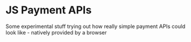 JS Payment APIs
===============

Some experimental stuff trying out how really simple payment APIs could look like - natively provided by a browser
